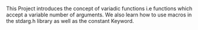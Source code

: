 This Project introduces the concept of variadic functions i.e functions which accept a variable number of arguments. We also learn how to use macros in the stdarg.h library as well as the constant Keyword.
